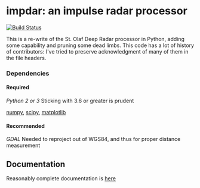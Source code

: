 # impdar: an impulse radar processor

[![Build Status](https://travis-ci.org/dlilien/ImpDAR.svg?branch=master)](https://travis-ci.org/dlilien/ImpDAR)

This is a re-write of the St. Olaf Deep Radar processor in Python, adding some capability and pruning some dead limbs. This code has a lot of history of contributors: I've tried to preserve acknowledgment of many of them in the file headers.

### Dependencies

#### Required
*Python 2 or 3* Sticking with 3.6 or greater is prudent

[numpy](http://www.scipy.org),
[scipy](http://numpy.org),
[matplotlib](http://matplotlib.org)

#### Recommended
*GDAL* Needed to reproject out of WGS84, and thus for proper distance measurement

## Documentation

Reasonably complete documentation is [here](http://dlilien.github.io/ImpDAR)
